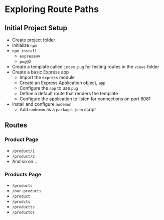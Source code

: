 # Exploring Route Paths

## Initial Project Setup

- Create project folder
- Initialize `npm`
- `npm install`
  - `express@4`
  - `pug@2`
- Create a template called `index.pug` for testing routes in the `views` folder
- Create a basic Express app
  - Import the `express` module
  - Create an Express Application object, `app`
  - Configure the `app` to use `pug`
  - Define a default route that renders the template
  - Configure the application to listen for connections on port 8081
- Install and configure `nodemon`
  - Add `nodemon` as a `package.json` script

## Routes

### Product Page

- `/product/1`
- `/product/2`
- And so on...

### Products Page

- `/products`
- `/our-products`
- `/product`
- `/prodcts`
- `/productts`
- `/productos`
